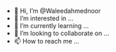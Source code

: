 - 👋 Hi, I’m @Waleedahmednoor
- 👀 I’m interested in ...
- 🌱 I’m currently learning ...
- 💞️ I’m looking to collaborate on ...
- 📫 How to reach me ...

<!---
Waleedahmednoor/Waleedahmednoor is a ✨ special ✨ repository because its `README.md` (this file) appears on your GitHub profile.
You can click the Preview link to take a look at your changes.
--->
